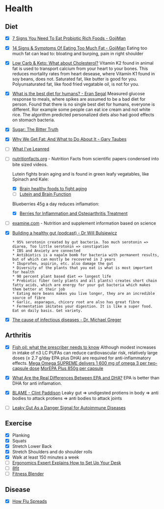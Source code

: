 # Health

## Diet

  - [x] [7 Signs You Need To Eat Probiotic Rich Foods - GojiMan](https://www.youtube.com/watch?v=j3nChO3M208)
  
  - [x] [14 Signs & Symptoms Of Eating Too Much Fat - GojiMan](https://youtu.be/RckqL1IVnXg?t=147)
        Eating too much fat can lead to: bloating and burping, pain in right shoulder
  
  - [x] [Low Carb & Keto: What about Cholesterol?](https://www.youtube.com/watch?v=b7zWNabebxs)
        Vitamin K2 found in animal fat is used to transport calcium from your heart to your bones.
        This reduces mortality rates from heart desease, where Vitamin K1 found in soy beans, does not.
        Saturated fat, like butter is good for you.
        Polyunsaturated fat, like food fried vegatable oil, is not for you.

  - [x] [What is the best diet for humans? - Eran Segal](https://www.youtube.com/watch?v=0z03xkwFbw4)
        Measured glucose response to meals, where spikes are assumed to be a bad diet for person.
        Found that there is no single best diet for humans, everyone is different.
        Ror example some people can eat ice cream and not white rice.
        The algorithm predicted personalized diets also had good effects on stomach bacteria.
        
  - [x] [Sugar: The Bitter Truth](https://www.youtube.com/watch?v=dBnniua6-oM)
  
  - [x] [Why We Get Fat: And What to Do About It - Gary Taubes](https://www.amazon.com/Why-We-Get-Fat-About-ebook/dp/B003WUYOQ6/ref=cm_cr_arp_d_product_top?ie=UTF8)

  - [ ] [What I've Leanred](https://www.youtube.com/channel/UCqYPhGiB9tkShZorfgcL2lA)

  - [ ] [nutritionfacts.org](https://nutritionfacts.org/) - Nutrition Facts from scientific papers condensed into bite sized videos.
  
    Lutein fights brain aging and is found in green leafy vegatables, like Spinach and Kale:
    
      -  [x] [Brain healthy foods to fight aging](https://nutritionfacts.org/video/brain-healthy-foods-to-fight-aging/)
      -  [ ] [Lutein and Brain Function](https://www.ncbi.nlm.nih.gov/pmc/articles/PMC4638416/)
      
    Blueberries 45g a day reduces inflamation:
    
      -  [x] [Berries for Inflammation and Osteoarthritis Treatment](https://nutritionfacts.org/video/berries-for-inflammation-and-osteoarthritis-treatment/)
      
  - [ ] [examine.com](https://examine.com/) - Nutrition and supplement information based on science
  
  - [x] [Building a healthy gut (podcast) - Dr Will Bulsiewicz](https://plantproof.com/building-a-healthy-gut-with-dr-will-bulsiewicz/)
  
        * 95% serotonin created by gut bacteria. Too much serotonin => diarea, Too little serotonin => constipation 
        * IBS and Anxiety are connected
        * Antibiotics is a napalm bomb for bacteria with permanent results, but of which can mostly be recovered in 2 years
        * Ibuprofen, aspirin, etc. also damage the gut
        * Diversity of the plants that you eat is what is most important for health
        * 90 percent plant based diet => longest life
        * Prebiotic fiber (only plants and all plants) creates short chain fatty acids, which are energy for your gut bacteria which makes them better at their job 
        * Eating more beans makes you live longer, they are an incredible source of fibre
        * Garlic, asparagus, chicory root are also has great fibre
        * Fermentation imitates your digestion. It is like a super food. Eat on daily basis. Get variety.

  - [x] [The cause of infectious diseases - Dr. Michael Greger](https://youtu.be/Se9yqWNIG8A)

## Arthritis

  - [x] [Fish oil: what the prescriber needs to know](https://www.ncbi.nlm.nih.gov/pmc/articles/PMC1526555/)
        Although modest increases in intake of n3 LC PUFAs can reduce cardiovascular risk, relatively large doses (≥ 2.7 g/day         EPA plus DHA) are required for anti-inflammatory effects.
        [Mega Omega SUPREME delivers 1 600 mg of omega 3 per two-capsule dose](https://therealthing.co.za/the-real-thing-mega-omega-supreme.html)
        [MorEPA Plus 850g per capsule](http://www.minami-nutrition.com/products/morepa-plus)
  - [x] [What Are the Real Differences Between EPA and DHA?](https://blog.zonediet.com/drsears/blog/what-are-the-real-differences-between-epa-and-dha)
        EPA is better than DHA for anti inflamation.
        
  - [x] [BLAME - Clint Paddison](https://www.youtube.com/watch?v=G96U17hA-FI)
        Leaky gut => undigested protiens in body => anti bodies to attack protiens => anti bodies to attack joints
        
  - [ ] [Leaky Gut As a Danger Signal for Autoimmune Diseases](https://www.ncbi.nlm.nih.gov/pmc/articles/PMC5440529/)
          
## Exercise

  - [x] Planking
  - [x] Squats
  - [x] Stretch Lower Back
  - [x] Stretch Shoulders and do shoulder rolls
  - [x] Walk at least 150 minutes a week
  - [ ] [Ergonomics Expert Explains How to Set Up Your Desk](https://youtu.be/F8_ME4VwTiw)
  - [ ] [8fit](https://8fit.com/)
  - [ ] [Fitness Blender](https://www.youtube.com/channel/UCiP6wD_tYlYLYh3agzbByWQ)

## Disease

  - [x] [How Flu Spreads](https://www.cdc.gov/flu/about/disease/spread.htm)
